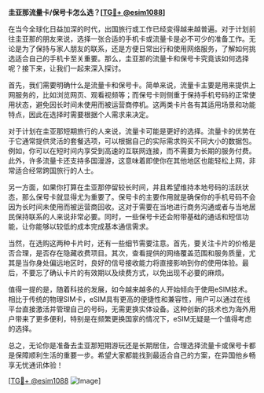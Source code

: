 **圭亚那流量卡/保号卡怎么选？[[TG💪+ @esim1088](https://t.me/s/esim1088)]**

在当今全球化日益加深的时代，出国旅行或工作已经变得越来越普遍。对于计划前往圭亚那的朋友来说，选择一张合适的手机卡或流量卡是必不可少的准备工作。无论是为了保持与家人朋友的联系，还是方便日常出行和使用网络服务，了解如何挑选适合自己的手机卡至关重要。那么，圭亚那的流量卡和保号卡究竟该如何选择呢？接下来，让我们一起来深入探讨。

首先，我们需要明确什么是流量卡和保号卡。简单来说，流量卡主要是用来提供上网服务的，比如浏览网页、观看视频等；而保号卡则侧重于保持手机号码的正常使用状态，避免因长时间未使用而被运营商停机。这两类卡片各有其适用场景和功能特点，因此在选择时需要根据个人需求来决定。

对于计划在圭亚那短期旅行的人来说，流量卡可能是更好的选择。流量卡的优势在于它通常提供灵活的套餐选项，可以根据自己的实际需求购买不同大小的数据包。例如，你可以在短时间内享受到高速的互联网连接，而不需要为长期的服务付费。此外，许多流量卡还支持多国漫游，这意味着即使你在其他地区也能轻松上网，非常适合经常跨国旅行的人士。

另一方面，如果你打算在圭亚那停留较长时间，并且希望维持本地号码的活跃状态，那么保号卡就显得尤为重要了。保号卡的主要作用就是确保你的手机号码不会因为长时间未使用而被运营商回收。这对于需要在当地进行商务沟通或者与当地居民保持联系的人来说非常必要。同时，一些保号卡还会附带基础的通话和短信功能，让你能够以较低的成本完成基本通信需求。

当然，在选购这两种卡片时，还有一些细节需要注意。首先，要关注卡片的价格是否合理，是否存在隐藏收费项目。其次，查看提供的网络覆盖范围和服务质量，尤其是当你身处偏远地区时，良好的信号接收能力将直接影响到你的使用体验。最后，不要忘了确认卡片的有效期以及续费方式，以免出现不必要的麻烦。

值得一提的是，随着科技的发展，如今越来越多的人开始倾向于使用eSIM技术。相比于传统的物理SIM卡，eSIM具有更高的便捷性和兼容性，用户可以通过在线平台直接激活并管理自己的号码，无需更换实体设备。这种创新的技术也为海外用户带来了更多便利，特别是在频繁更换国家的情况下，eSIM无疑是一个值得考虑的选择。

总之，无论你是准备去圭亚那短期游玩还是长期居住，合理选择流量卡或保号卡都是保障顺利生活的重要一步。希望大家都能找到最适合自己的方案，在异国他乡畅享无忧通讯体验！

[[TG💪+ @esim1088](https://t.me/s/esim1088) ![Image](https://i.postimg.cc/4NQfJmqS/Snipaste-2025-05-13-00-14-12.png)]
